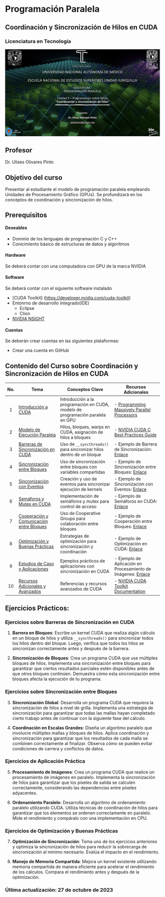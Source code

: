 # Programación Paralela
## Coordinación y Sincronización de Hilos en CUDA
### Licenciatura en Tecnología
![alt text](logo.png)


## Profesor
 Dr. Ulises Olivares Pinto

## Objetivo del curso
Presentar al estudiante el modelo de programación paralela empleando Unidades de
Procesamiento Gráfico (GPUs). Se profundizará en los conceptos de coordinación y sincronización de hilos.


## Prerequisitos
#### Deseables
+ Dominio de los lenguajes de programación C y C++ 
+ Conicimiento básico de estructuras de datos y algoritmos

#### Hardware
Se deberá contar con una computadora con GPU de la marca NVIDIA


#### Software
Se deberá contar con el siguiente software instalado 

  + [CUDA Toolkit] (https://developer.nvidia.com/cuda-toolkit)
  + Entonrno de desarrollo integrado(IDE)
    - Eclipse
    - Clion
  + [NVIDIA NSIGHT](https://developer.nvidia.com/nsight-visual-studio-edition)
    

#### Cuentas
Se deberán crear cuentas en las siguientes plataformas:
  + Crear una cuenta en GitHub

## Contenido del Curso sobre Coordinación y Sincronización de Hilos en CUDA

| No. | Tema                                              | Conceptos Clave                            | Recursos Adicionales                                      |
|:---:|---------------------------------------------------|--------------------------------------------|--------------------------------------------------------------|
|  1  | [Introducción a CUDA](https://developer.nvidia.com/cuda-zone) | Introducción a la programación en CUDA, modelo de programación paralela en GPU | - [Programming Massively Parallel Processors](https://developer.nvidia.com/gpugems/GPUGems2/gpugems2_chapter01.html) |
|  2  | [Modelo de Ejecución Paralela](https://docs.nvidia.com/cuda/cuda-c-programming-guide/index.html#execution-configuration) | Hilos, bloques, warps en CUDA, asignación de hilos a bloques | - [NVIDIA CUDA C Best Practices Guide](https://docs.nvidia.com/cuda/cuda-c-best-practices-guide/index.html) |
|  3  | [Barreras de Sincronización en CUDA](https://developer.nvidia.com/blog/using-cuda-warp-level-primitives/) | Uso de `__syncthreads()` para sincronizar hilos dentro de un bloque | - Ejemplo de Barrera de Sincronización: [Enlace](https://developer.nvidia.com/blog/how-implement-warp-level-synchronization-cuda/) |
|  4  | [Sincronización entre Bloques](https://developer.nvidia.com/blog/cuda-pro-tip-write-flexible-kernels-grid-stride-loops) | Uso de sincronización entre bloques con variables compartidas | - Ejemplo de Sincronización entre Bloques: [Enlace](https://github.com/NVIDIA-developer-blog/code-samples/tree/master/series/cuda-coding-essentials) |
|  5  | [Sincronización con Eventos](https://docs.nvidia.com/cuda/cuda-runtime-api/group__CUDART__EVENT.html) | Creación y uso de eventos para sincronizar ejecución de kernels | - Ejemplo de Sincronización con Eventos: [Enlace](https://developer.nvidia.com/blog/how-overlap-data-transfers-cuda-coding/) |
|  6  | [Semáforos y Mutex en CUDA](https://developer.nvidia.com/blog/how-optimize-data-transfers-cuda-cc/) | Implementación de semáforos y mutex para control de acceso | - Ejemplo de Semáforos en CUDA: [Enlace](https://devblogs.nvidia.com/cuda-pro-tip-cuda-7-streams-simplify-concurrency/) |
|  7  | [Cooperación y Comunicación entre Bloques](https://developer.nvidia.com/blog/cooperative-groups/) | Uso de Cooperative Groups para colaboración entre bloques | - Ejemplo de Cooperación entre Bloques: [Enlace](https://developer.nvidia.com/blog/cuda-pro-tip-kepler-shuffle/) |
|  8  | [Optimización y Buenas Prácticas](https://docs.nvidia.com/cuda/cuda-c-best-practices-guide/index.html) | Estrategias de optimización para sincronización y coordinación | - Ejemplo de Optimización en CUDA: [Enlace](https://developer.nvidia.com/blog/how-optimize-data-transfers-cuda-cc/) |
|  9  | [Estudios de Caso y Aplicaciones](https://developer.nvidia.com/cuda-gpus) | Ejemplos prácticos de aplicaciones con sincronización en CUDA | - Ejemplo de Aplicación en Procesamiento de Imágenes: [Enlace](https://developer.nvidia.com/blog/accelerated-image-segmentation-cuda/) |
| 10  | [Recursos Adicionales y Avanzados](https://developer.nvidia.com/cuda-zone) | Referencias y recursos avanzados de CUDA | - [NVIDIA CUDA Toolkit Documentation](https://docs.nvidia.com/cuda/index.html) |


## Ejercicios Prácticos:

### Ejercicios sobre Barreras de Sincronización en CUDA

1. **Barrera en Bloques**: Escribe un kernel CUDA que realiza algún cálculo en un bloque de hilos y utiliza `__syncthreads()` para sincronizar todos los hilos dentro del bloque. Luego, verifica que todos los hilos se sincronizan correctamente antes y después de la barrera.

2. **Sincronización de Bloques**: Crea un programa CUDA que use múltiples bloques de hilos. Implementa una sincronización entre bloques para garantizar que ciertos resultados parciales estén disponibles antes de que otros bloques continúen. Demuestra cómo esta sincronización entre bloques afecta la ejecución de tu programa.

### Ejercicios sobre Sincronización entre Bloques

3. **Sincronización Global**: Desarrolla un programa CUDA que requiera la sincronización de hilos a nivel de grilla. Implementa una estrategia de sincronización para garantizar que todas las mallas hayan completado cierto trabajo antes de continuar con la siguiente fase del cálculo.

4. **Coordinación en Escalas Grandes**: Diseña un algoritmo paralelo que involucre múltiples mallas y bloques de hilos. Aplica coordinación y sincronización para garantizar que los resultados de cada malla se combinen correctamente al finalizar. Observa cómo se pueden evitar condiciones de carrera y conflictos de datos.

### Ejercicios de Aplicación Práctica

5. **Procesamiento de Imágenes**: Crea un programa CUDA que realice un procesamiento de imágenes en paralelo. Implementa la sincronización de hilos para garantizar que los píxeles de salida se calculen correctamente, considerando las dependencias entre píxeles adyacentes.

6. **Ordenamiento Paralelo**: Desarrolla un algoritmo de ordenamiento paralelo utilizando CUDA. Utiliza técnicas de coordinación de hilos para garantizar que los elementos se ordenen correctamente en paralelo. Mide el rendimiento y compáralo con una implementación en CPU.

### Ejercicios de Optimización y Buenas Prácticas

7. **Optimización de Sincronización**: Toma uno de los ejercicios anteriores y optimiza la sincronización de hilos para reducir la sobrecarga de sincronización al mínimo necesario. Evalúa el impacto en el rendimiento.

8. **Manejo de Memoria Compartida**: Mejora un kernel existente utilizando memoria compartida de manera eficiente para acelerar el rendimiento de los cálculos. Compara el rendimiento antes y después de la optimización.


### Última actualización: 27 de octubre de 2023
